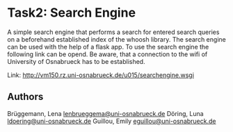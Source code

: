 # Task2: Search Engine

A simple search engine that performs a search for entered search queries 
on a beforehand established index of the whoosh library. The search engine
can be used with the help of a flask app. To use the search engine the 
following link can be opend. Be aware, that a connection to the wifi of 
University of Osnabrueck has to be established.

Link: http://vm150.rz.uni-osnabrueck.de/u015/searchengine.wsgi


## Authors

Brüggemann, Lena 	lenbrueggema@uni-osnabrueck.de 
Döring, Luna 	    ldoering@uni-osnabrueck.de 
Guillou, Emily      eguillou@uni-osnabrueck.de 

